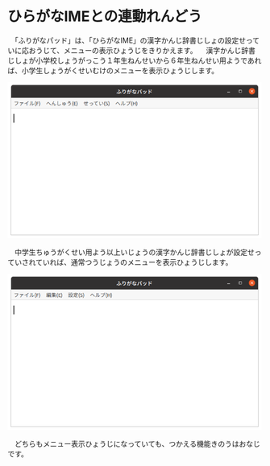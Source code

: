 # ひらがなIMEとの￹連動￺れんどう￻

　「ふりがなパッド」は、「ひらがなIME」の￹漢字￺かんじ￻￹辞書￺じしょ￻の￹設定￺せってい￻に￹応￺おう￻じて、メニューの￹表示￺ひょうじ￻をきりかえます。
　￹漢字￺かんじ￻￹辞書￺じしょ￻が￹小学校￺しょうがっこう￻１￹年生￺ねんせい￻から６￹年生￺ねんせい￻￹用￺よう￻であれば、￹小学生￺しょうがくせい￻むけのメニューを￹表示￺ひょうじ￻します。

![￹小学生￺しょうがくせい￻むけメニュー](kids.png)

　￹中学生￺ちゅうがくせい￻￹用￺よう￻￹以上￺いじょう￻の￹漢字￺かんじ￻￹辞書￺じしょ￻が￹設定￺せってい￻されていれば、￹通常￺つうじょう￻のメニューを￹表示￺ひょうじ￻します。

![￹標準￺ひょうじゅん￻メニュー](normal.png)

　どちらもメニュー￹表示￺ひょうじ￻になっていても、つかえる￹機能￺きのう￻はおなじです。
